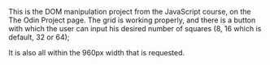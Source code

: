 This is the DOM manipulation project from the JavaScript course, on the The Odin Project page.
The grid is working properly, and there is a button with which the user can input his desired number of squares (8, 16 which is default, 32 or 64);

It is also all within the 960px width that is requested.
